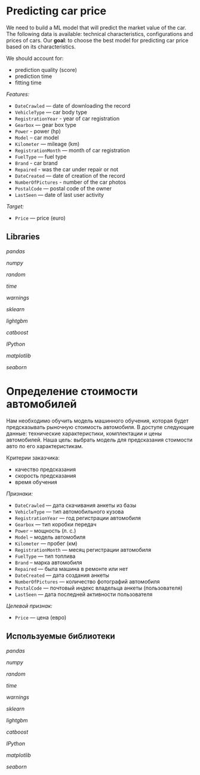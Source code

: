 # Predicting car price

We need to build a ML model that will predict the market value of the car. The following data is available: technical characteristics, configurations and prices of cars. Our **goal**: to choose the best model for predicting car price based on its characteristics.

We should account for:

- prediction quality (score)
- prediction time
- fitting time

*Features:*
* `DateCrawled` — date of downloading the record
* `VehicleType` — car body type
* `RegistrationYear` - year of car registration
* `Gearbox` — gear box type
* `Power` - power (hp)
* `Model` – car model
* `Kilometer` — mileage (km)
* `RegistrationMonth` — month of car registration
* `FuelType` — fuel type
* `Brand` - car brand
* `Repaired` - was the car under repair or not
* `DateCreated` — date of creation of the record
* `NumberOfPictures` - number of the car photos
* `PostalCode` — postal code of the owner
* `LastSeen` — date of last user activity


*Target:*
* `Price` — price (euro)

## Libraries

*pandas*

*numpy*

*random*

*time*

*warnings*

*sklearn*

*lightgbm*

*catboost*

*IPython*

*matplotlib*

*seaborn*

# Определение стоимости автомобилей

Нам необходимо обучить модель машинного обучения, которая будет предсказывать рыночную стоимость автомобиля. В доступе следующие данные: технические характеристики, комплектации и цены автомобилей. Наша цель: выбрать модель для предсказания стоимости авто по его характеристикам. 

Критерии заказчика:

- качество предсказания
- скорость предсказания
- время обучения

*Признаки:*
* `DateCrawled` — дата скачивания анкеты из базы 
* `VehicleType` — тип автомобильного кузова
* `RegistrationYear` — год регистрации автомобиля
* `Gearbox` — тип коробки передач
* `Power` – мощность (л. с.)
* `Model` – модель автомобиля
* `Kilometer` — пробег (км)
* `RegistrationMonth` — месяц регистрации автомобиля
* `FuelType` — тип топлива
* `Brand` – марка автомобиля
* `Repaired` — была машина в ремонте или нет 
* `DateCreated` — дата создания анкеты 
* `NumberOfPictures` — количество фотографий автомобиля 
* `PostalCode` — почтовый индекс владельца анкеты (пользователя) 
* `LastSeen` — дата последней активности пользователя 


*Целевой признак:*
* `Price` — цена (евро)

## Используемые библиотеки

*pandas*

*numpy*

*random*

*time*

*warnings*

*sklearn*

*lightgbm*

*catboost*

*IPython*

*matplotlib*

*seaborn*



